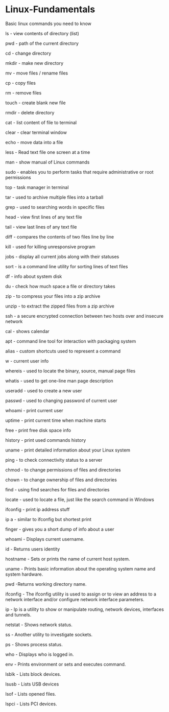 # Linux-Fundamentals
Basic linux commands you need to know


ls - view contents of directory (list)

pwd - path of the current directory

cd - change directory

mkdir - make new directory

mv - move files / rename files

cp - copy files

rm - remove files

touch - create blank new file

rmdir - delete directory

cat - list content of file to terminal

clear - clear terminal window

echo - move data into a file

less - Read text file one screen at a time

man - show manual of Linux commands

sudo - enables you to perform tasks that require administrative or root permissions

top - task manager in terminal

tar - used to archive multiple files into a tarball

grep - used to searching words in specific files

head - view first lines of any text file

tail - view last lines of any text file

diff - compares the contents of two files line by line

kill - used for killing unresponsive program

jobs - display all current jobs along with their statuses

sort - is a command line utility for sorting lines of text files

df - info about system disk

du - check how much space a file or directory takes

zip - to compress your files into a zip archive

unzip - to extract the zipped files from a zip archive

ssh - a secure encrypted connection between two hosts over and insecure network

cal - shows calendar

apt - command line tool for interaction with packaging system

alias - custom shortcuts used to represent a command

w - current user info

whereis - used to locate the binary, source, manual page files

whatis - used to get one-line man page description

useradd - used to create a new user

passwd - used to changing password of current user

whoami - print current user

uptime - print current time when machine starts

free - print free disk space info

history - print used commands history

uname - print detailed information about your Linux system

ping - to check connectivity status to a server

chmod - to change permissions of files and directories

chown - to change ownership of files and directories

find - using find searches for files and directories

locate - used to locate a file, just like the search command in Windows

ifconfig - print ip address stuff

ip a - similar to ifconfig but shortest print

finger - gives you a short dump of info about a user

whoami -	Displays current username.

id -	Returns users identity

hostname - Sets or prints the name of current host system.

uname -	Prints basic information about the operating system name and system hardware.

pwd	 -Returns working directory name.

ifconfig	- The ifconfig utility is used to assign or to view an address to a network interface and/or configure network interface parameters.

ip	- Ip is a utility to show or manipulate routing, network devices, interfaces and tunnels.

netstat	- Shows network status.

ss	- Another utility to investigate sockets.

ps - Shows process status.

who - Displays who is logged in.

env - Prints environment or sets and executes command.

lsblk - Lists block devices.

lsusb - Lists USB devices

lsof - Lists opened files.

lspci -	Lists PCI devices.
